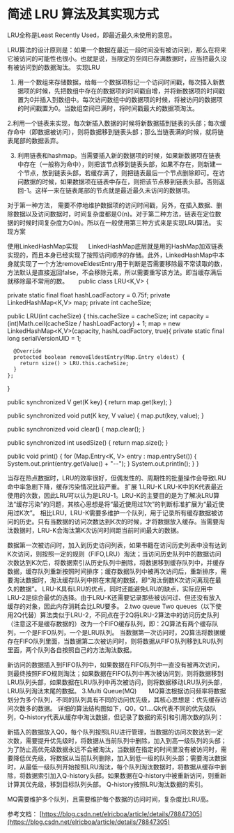 # 简述 LRU 算法及其实现方式 #

LRU全称是Least Recently Used，即最近最久未使用的意思。

LRU算法的设计原则是：如果一个数据在最近一段时间没有被访问到，那么在将来它被访问的可能性也很小。也就是说，当限定的空间已存满数据时，应当把最久没有被访问到的数据淘汰。
实现LRU
     
1. 用一个数组来存储数据，给每一个数据项标记一个访问时间戳，每次插入新数据项的时候，先把数组中存在的数据项的时间戳自增，并将新数据项的时间戳置为0并插入到数组中。每次访问数组中的数据项的时候，将被访问的数据项的时间戳置为0。当数组空间已满时，将时间戳最大的数据项淘汰。

2.利用一个链表来实现，每次新插入数据的时候将新数据插到链表的头部；每次缓存命中（即数据被访问），则将数据移到链表头部；那么当链表满的时候，就将链表尾部的数据丢弃。

3. 利用链表和hashmap。当需要插入新的数据项的时候，如果新数据项在链表中存在（一般称为命中），则把该节点移到链表头部，如果不存在，则新建一个节点，放到链表头部，若缓存满了，则把链表最后一个节点删除即可。在访问数据的时候，如果数据项在链表中存在，则把该节点移到链表头部，否则返回-1。这样一来在链表尾部的节点就是最近最久未访问的数据项。

对于第一种方法， 需要不停地维护数据项的访问时间戳，另外，在插入数据、删除数据以及访问数据时，时间复杂度都是O(n)。对于第二种方法，链表在定位数据的时候时间复杂度为O(n)。所以在一般使用第三种方式来是实现LRU算法。
实现方案

使用LinkedHashMap实现
     LinkedHashMap底层就是用的HashMap加双链表实现的，而且本身已经实现了按照访问顺序的存储。此外，LinkedHashMap中本身就实现了一个方法removeEldestEntry用于判断是否需要移除最不常读取的数，方法默认是直接返回false，不会移除元素，所以需要重写该方法。即当缓存满后就移除最不常用的数。
    
public class LRU<K,V> {
 
  private static final float hashLoadFactory = 0.75f;
  private LinkedHashMap<K,V> map;
  private int cacheSize;
 
  public LRU(int cacheSize) {
    this.cacheSize = cacheSize;
    int capacity = (int)Math.ceil(cacheSize / hashLoadFactory) + 1;
    map = new LinkedHashMap<K,V>(capacity, hashLoadFactory, true){
      private static final long serialVersionUID = 1;
 
      @Override
      protected boolean removeEldestEntry(Map.Entry eldest) {
        return size() > LRU.this.cacheSize;
      }
    };
  }
 
  public synchronized V get(K key) {
    return map.get(key);
  }
 
  public synchronized void put(K key, V value) {
    map.put(key, value);
  }
 
  public synchronized void clear() {
    map.clear();
  }
 
  public synchronized int usedSize() {
    return map.size();
  }
 
  public void print() {
    for (Map.Entry<K, V> entry : map.entrySet()) {
      System.out.print(entry.getValue() + "--");
    }
    System.out.println();
  }
}


当存在热点数据时，LRU的效率很好，但偶发性的、周期性的批量操作会导致LRU命中率急剧下降，缓存污染情况比较严重。
扩展
1.LRU-K
LRU-K中的K代表最近使用的次数，因此LRU可以认为是LRU-1。LRU-K的主要目的是为了解决LRU算法“缓存污染”的问题，其核心思想是将“最近使用过1次”的判断标准扩展为“最近使用过K次”。
相比LRU，LRU-K需要多维护一个队列，用于记录所有缓存数据被访问的历史。只有当数据的访问次数达到K次的时候，才将数据放入缓存。当需要淘汰数据时，LRU-K会淘汰第K次访问时间距当前时间最大的数据。

数据第一次被访问时，加入到历史访问列表，如果书籍在访问历史列表中没有达到K次访问，则按照一定的规则（FIFO,LRU）淘汰；当访问历史队列中的数据访问次数达到K次后，将数据索引从历史队列中删除，将数据移到缓存队列中，并缓存数据，缓存队列重新按照时间排序；缓存数据队列中被再次访问后，重新排序，需要淘汰数据时，淘汰缓存队列中排在末尾的数据，即“淘汰倒数K次访问离现在最久的数据”。
LRU-K具有LRU的优点，同时还能避免LRU的缺点，实际应用中LRU-2是综合最优的选择。由于LRU-K还需要记录那些被访问过、但还没有放入缓存的对象，因此内存消耗会比LRU要多。
2.two queue
Two queues（以下使用2Q代替）算法类似于LRU-2，不同点在于2Q将LRU-2算法中的访问历史队列（注意这不是缓存数据的）改为一个FIFO缓存队列，即：2Q算法有两个缓存队列，一个是FIFO队列，一个是LRU队列。 当数据第一次访问时，2Q算法将数据缓存在FIFO队列里面，当数据第二次被访问时，则将数据从FIFO队列移到LRU队列里面，两个队列各自按照自己的方法淘汰数据。

新访问的数据插入到FIFO队列中，如果数据在FIFO队列中一直没有被再次访问，则最终按照FIFO规则淘汰；如果数据在FIFO队列中再次被访问到，则将数据移到LRU队列头部，如果数据在LRU队列中再次被访问，则将数据移动LRU队列头部，LRU队列淘汰末尾的数据。
3.Multi Queue(MQ)
      MQ算法根据访问频率将数据划分为多个队列，不同的队列具有不同的访问优先级，其核心思想是：优先缓存访问次数多的数据。 详细的算法结构图如下，Q0，Q1....Qk代表不同的优先级队列，Q-history代表从缓存中淘汰数据，但记录了数据的索引和引用次数的队列：

新插入的数据放入Q0，每个队列按照LRU进行管理，当数据的访问次数达到一定次数，需要提升优先级时，将数据从当前队列中删除，加入到高一级队列的头部；为了防止高优先级数据永远不会被淘汰，当数据在指定的时间里没有被访问时，需要降低优先级，将数据从当前队列删除，加入到低一级的队列头部；需要淘汰数据时，从最低一级队列开始按照LRU淘汰，每个队列淘汰数据时，将数据从缓存中删除，将数据索引加入Q-history头部。如果数据在Q-history中被重新访问，则重新计算其优先级，移到目标队列头部。 Q-history按照LRU淘汰数据的索引。

MQ需要维护多个队列，且需要维护每个数据的访问时间，复杂度比LRU高。






参考文档：
[https://blog.csdn.net/elricboa/article/details/78847305](https://blog.csdn.net/elricboa/article/details/78847305)